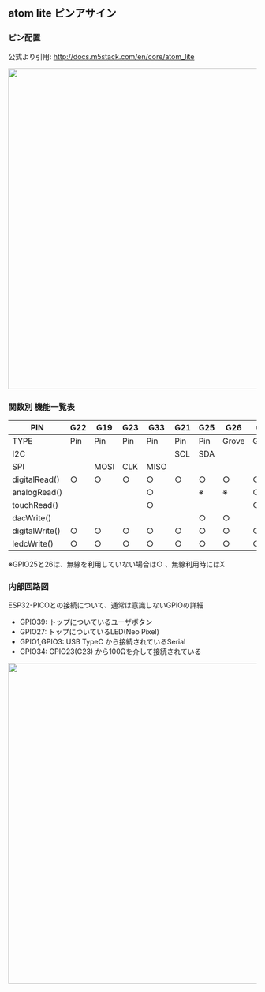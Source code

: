 ## atom lite ピンアサイン

### ピン配置 

公式より引用: http://docs.m5stack.com/en/core/atom_lite

<img src="https://user-images.githubusercontent.com/74119351/189160834-7683f33b-a457-4d2a-86dd-bbf54db16e4c.png" width="650px;">


### 関数別 機能一覧表

|PIN|G22|G19|G23|G33|G21|G25|G26|G32|
|-|-|-|-|-|-|-|-|-|
|TYPE|Pin|Pin|Pin|Pin|Pin|Pin|Grove|Grove|
|I2C|||||SCL|SDA|||
|SPI||MOSI|CLK|MISO|||||
|digitalRead()|○|○|○|○|○|○|○|○|
|analogRead()||||○||※|※|○|
|touchRead()||||○||||○|
|dacWrite()||||||○|○||
|digitalWrite()|○|○|○|○|○|○|○|○|
|ledcWrite()|○|○|○|○|○|○|○|○|

※GPIO25と26は、無線を利用していない場合は○ 、無線利用時にはX


### 内部回路図

ESP32-PICOとの接続について、通常は意識しないGPIOの詳細
- GPIO39: トップについているユーザボタン
- GPIO27: トップについているLED(Neo Pixel)
- GPIO1,GPIO3: USB TypeC から接続されているSerial
- GPIO34: GPIO23(G23) から100Ωを介して接続されている
<img src="https://user-images.githubusercontent.com/74119351/189166451-5370a70b-2647-4a07-8162-e3e6d5111b34.png" width="650px;">
